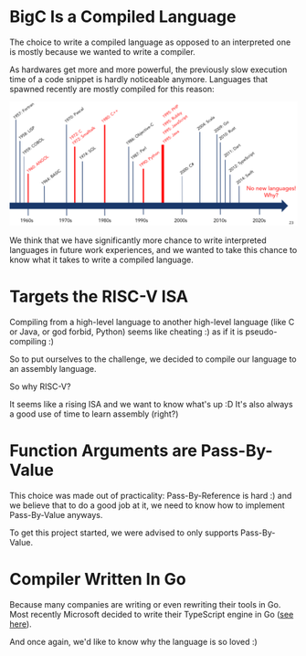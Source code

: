 # BigC Is a Compiled Language

The choice to write a compiled language as opposed to an interpreted one is mostly because we wanted to write a compiler. 

As hardwares get more and more powerful, the previously slow execution time of a code snippet is hardly noticeable anymore. Languages that spawned recently are mostly compiled for this reason:

![Programming language timeline (from Dr. Linh Huynh's lecture notes)](assets/timeline.png)

We think that we have significantly more chance to write interpreted languages in future work experiences, and we wanted to take this chance to know what it takes to write a compiled language. 
 
# Targets the RISC-V ISA 

Compiling from a high-level language to another high-level language (like C or Java, or god forbid, Python) seems like cheating :) as if it is pseudo-compiling :) 

So to put ourselves to the challenge, we decided to compile our language to an assembly language.

So why RISC-V? 

It seems like a rising ISA and we want to know what's up :D It's also always a good use of time to learn assembly (right?)

# Function Arguments are Pass-By-Value 

This choice was made out of practicality: Pass-By-Reference is hard :) and we believe that to do a good job at it, we need to know how to implement Pass-By-Value anyways. 

To get this project started, we were advised to only supports Pass-By-Value. 

# Compiler Written In Go

Because many companies are writing or even rewriting their tools in Go. Most recently Microsoft decided to write their TypeScript engine in Go ([see here](https://github.com/microsoft/typescript-go/discussions/411)). 

And once again, we'd like to know why the language is so loved :)